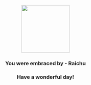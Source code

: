 <p align="center">
    <img src="https://raw.githubusercontent.com/PokeAPI/sprites/master/sprites/pokemon/26.png" width="150" height="150">
</p>
<h3 align="center">You were embraced by - <b>Raichu</b></h3>
<h3 align="center">Have a wonderful day!</h3>
